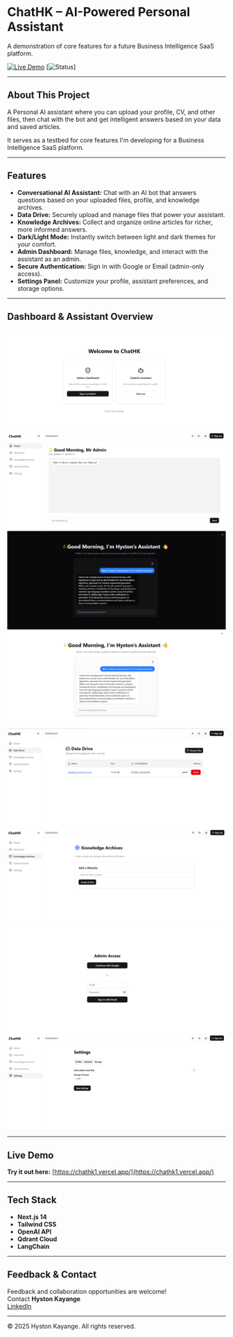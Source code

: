 # ChatHK – AI-Powered Personal Assistant

A demonstration of core features for a future Business Intelligence SaaS platform.  

[![Live Demo](https://img.shields.io/badge/demo-online-brightgreen)](https://chathk1.vercel.app/)
[![Status](https://img.shields.io/badge/status-demo-lightgrey)]

---

## About This Project

A Personal AI assistant where you can upload your profile, CV, and other files, then chat with the bot and get intelligent answers based on your data and saved articles.

It serves as a testbed for core features I'm developing for a Business Intelligence SaaS platform.

---

## Features

- **Conversational AI Assistant:** Chat with an AI bot that answers questions based on your uploaded files, profile, and knowledge archives.
- **Data Drive:** Securely upload and manage files that power your assistant.
- **Knowledge Archives:** Collect and organize online articles for richer, more informed answers.
- **Dark/Light Mode:** Instantly switch between light and dark themes for your comfort.
- **Admin Dashboard:** Manage files, knowledge, and interact with the assistant as an admin.
- **Secure Authentication:** Sign in with Google or Email (admin-only access).
- **Settings Panel:** Customize your profile, assistant preferences, and storage options.

---

## Dashboard & Assistant Overview

![Landing Page](/Images/landing_page.png)
![Admin Dashboard](/Images/admin-dashboard.png)
![Assistant Light](/Images/assistant-1.png)
![Assistant Dark](/Images/assistant-2.png)
![Data Drive](/Images/Data-drive.png)
![Knowledge Archives](/Images/knowledge-archive.png)
![Login Page](/Images/login.png)
![Settings](/Images/settings.png)

---

##  Live Demo

**Try it out here:** [https://chathk1.vercel.app/](https://chathk1.vercel.app/)

---

##  Tech Stack

- **Next.js 14**
- **Tailwind CSS**
- **OpenAI API**
- **Qdrant Cloud**
- **LangChain**

---

## Feedback & Contact

Feedback and collaboration opportunities are welcome!  
Contact **Hyston Kayange**  
[LinkedIn](https://www.linkedin.com/in/hyston-kayange-2682641b5)

---

© 2025 Hyston Kayange. All rights reserved.
